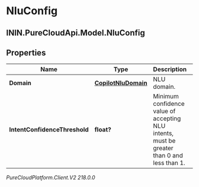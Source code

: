# NluConfig

## ININ.PureCloudApi.Model.NluConfig

## Properties

|Name | Type | Description | Notes|
|------------ | ------------- | ------------- | -------------|
| **Domain** | [**CopilotNluDomain**](CopilotNluDomain) | NLU domain. | |
| **IntentConfidenceThreshold** | **float?** | Minimum confidence value of accepting NLU intents, must be greater than 0 and less than 1. | |



_PureCloudPlatform.Client.V2 218.0.0_
